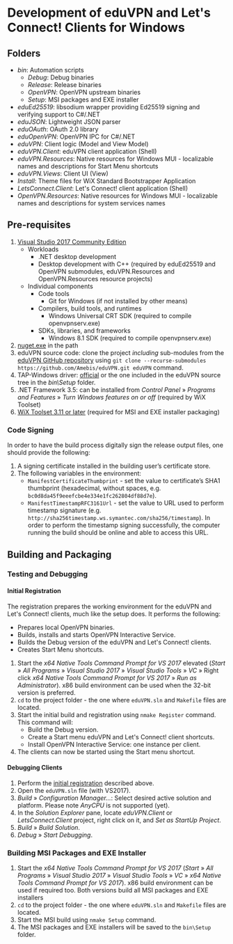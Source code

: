 # Development of eduVPN and Let's Connect! Clients for Windows


## Folders

- _bin_: Automation scripts
   - _Debug_: Debug binaries
   - _Release_: Release binaries
   - _OpenVPN_: OpenVPN upstream binaries
   - _Setup_: MSI packages and EXE installer
- _eduEd25519_: libsodium wrapper providing Ed25519 signing and verifying support to C#/.NET
- _eduJSON_: Lightweight JSON parser
- _eduOAuth_: OAuth 2.0 library
- _eduOpenVPN_: OpenVPN IPC for C#/.NET
- _eduVPN_: Client logic (Model and View Model)
- _eduVPN.Client_: eduVPN client application (Shell)
- _eduVPN.Resources_: Native resources for Windows MUI - localizable names and descriptions for Start Menu shortcuts
- _eduVPN.Views_: Client UI (View)
- _Install_: Theme files for WiX Standard Bootstrapper Application
- _LetsConnect.Client_: Let's Connect! client application (Shell)
- _OpenVPN.Resources_: Native resources for Windows MUI - localizable names and descriptions for system services names


## Pre-requisites

1. [Visual Studio 2017 Community Edition](https://www.visualstudio.com/vs/community/)
   - Workloads
      - .NET desktop development
      - Desktop development with C++ (required by eduEd25519 and OpenVPN submodules, eduVPN.Resources and OpenVPN.Resources resource projects)
   - Individual components
      - Code tools
         - Git for Windows (if not installed by other means)
      - Compilers, build tools, and runtimes
         - Windows Universal CRT SDK (required to compile openvpnserv.exe)
      - SDKs, libraries, and frameworks
         - Windows 8.1 SDK (required to compile openvpnserv.exe)
2. [nuget.exe](https://www.nuget.org/downloads) in the path
3. eduVPN source code: clone the project _including_ sub-modules from the [eduVPN GitHub repository](https://github.com/Amebis/eduVPN) using `git clone --recurse-submodules https://github.com/Amebis/eduVPN.git eduVPN` command.
4. TAP-Windows driver: [official](https://openvpn.net/index.php/open-source/downloads.html) or the one included in the eduVPN source tree in the _bin\Setup_ folder.
5. .NET Framework 3.5: can be installed from _Control Panel_ » _Programs and Features_ » _Turn Windows features on or off_ (required by WiX Toolset)
6. [WiX Toolset 3.11 or later](http://wixtoolset.org/releases/v3.11/stable) (required for MSI and EXE installer packaging)


### Code Signing

In order to have the build process digitally sign the release output files, one should provide the following:

1. A signing certificate installed in the building user’s certificate store.
2. The following variables in the environment:
   - `ManifestCertificateThumbprint` - set the value to certificate’s SHA1 thumbprint (hexadecimal, without spaces, e.g. `bc0d8da45f9eeefcbe4e334e1fc262804df88d7e`).
   - `ManifestTimestampRFC3161Url` - set the value to URL used to perform timestamp signature (e.g. `http://sha256timestamp.ws.symantec.com/sha256/timestamp`). In order to perform the timestamp signing successfully, the computer running the build should be online and able to access this URL.


## Building and Packaging

### Testing and Debugging

#### Initial Registration

The registration prepares the working environment for the eduVPN and Let's Connect! clients, much like the setup does. It performs the following:
- Prepares local OpenVPN binaries.
- Builds, installs and starts OpenVPN Interactive Service.
- Builds the Debug version of the eduVPN and Let's Connect! clients.
- Creates Start Menu shortcuts.

1. Start the _x64 Native Tools Command Prompt for VS 2017_ elevated (_Start_ » _All Programs_ » _Visual Studio 2017_ » _Visual Studio Tools_ » _VC_ » Right click _x64 Native Tools Command Prompt for VS 2017_ » _Run as Administrator_). x86 build environment can be used when the 32-bit version is preferred.
2. `cd` to the project folder - the one where `eduVPN.sln` and `Makefile` files are located.
3. Start the initial build and registration using `nmake Register` command. This command will:
   - Build the Debug version.
   - Create a Start menu eduVPN and Let's Connect! client shortcuts.
   - Install OpenVPN Interactive Service: one instance per client.
4. The clients can now be started using the Start menu shortcut.


#### Debugging Clients

1. Perform the [initial registration](#initial-registration) described above.
2. Open the `eduVPN.sln` file (with VS2017).
3. _Build_ » _Configuration Manager..._: Select desired active solution and platform. Please note _AnyCPU_ is not supported (yet).
4. In the _Solution Explorer_ pane, locate _eduVPN.Client_ or _LetsConnect.Client_ project, right click on it, and _Set as StartUp Project_.
5. _Build_ » _Build Solution_.
6. _Debug_ » _Start Debugging_.


### Building MSI Packages and EXE Installer

1. Start the _x64 Native Tools Command Prompt for VS 2017_ (_Start_ » _All Programs_ » _Visual Studio 2017_ » _Visual Studio Tools_ » _VC_ » _x64 Native Tools Command Prompt for VS 2017_). x86 build environment can be used if required too. Both versions build all MSI packages and EXE installers
2. `cd` to the project folder - the one where `eduVPN.sln` and `Makefile` files are located.
3. Start the MSI build using `nmake Setup` command.
4. The MSI packages and EXE installers will be saved to the `bin\Setup` folder.
